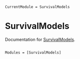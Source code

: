 ```@meta
CurrentModule = SurvivalModels
```

# SurvivalModels

Documentation for [SurvivalModels](https://github.com/JuliaSurv/SurvivalModels.jl).

```@index
```

```@autodocs
Modules = [SurvivalModels]
```
